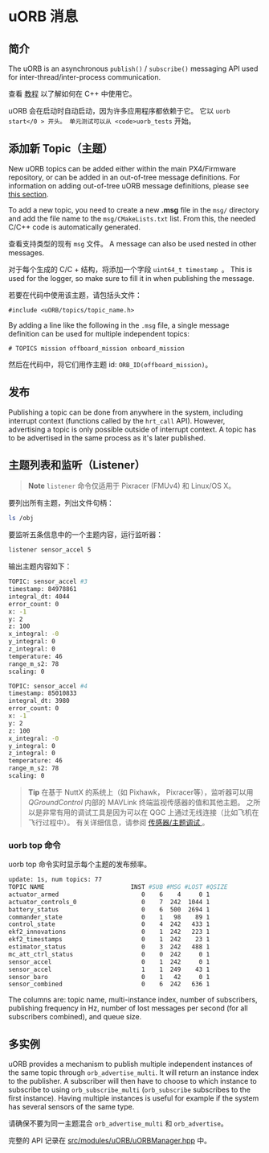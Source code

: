 # uORB 消息

## 简介

The uORB is an asynchronous `publish()` / `subscribe()` messaging API used for inter-thread/inter-process communication.

查看 [教程](../apps/hello_sky.md) 以了解如何在 C++ 中使用它。

uORB 会在启动时自动启动，因为许多应用程序都依赖于它。 它以 `uorb start</0 > 开头。 单元测试可以从 <code>uorb_tests` 开始。

## 添加新 Topic（主题）

New uORB topics can be added either within the main PX4/Firmware repository, or can be added in an out-of-tree message definitions. For information on adding out-of-tree uORB message definitions, please see [this section](../advanced/out_of_tree_modules.md#uorb_message_definitions).

To add a new topic, you need to create a new **.msg** file in the `msg/` directory and add the file name to the `msg/CMakeLists.txt` list. From this, the needed C/C++ code is automatically generated.

查看支持类型的现有 `msg` 文件。 A message can also be used nested in other messages.

对于每个生成的 C/C + 结构，将添加一个字段 `uint64_t timestamp `。 This is used for the logger, so make sure to fill it in when publishing the message.

若要在代码中使用该主题，请包括头文件：

    #include <uORB/topics/topic_name.h>
    

By adding a line like the following in the `.msg` file, a single message definition can be used for multiple independent topics:

    # TOPICS mission offboard_mission onboard_mission
    

然后在代码中，将它们用作主题 id: `ORB_ID(offboard_mission)`。

## 发布

Publishing a topic can be done from anywhere in the system, including interrupt context (functions called by the `hrt_call` API). However, advertising a topic is only possible outside of interrupt context. A topic has to be advertised in the same process as it's later published.

## 主题列表和监听（Listener）

> **Note** `listener` 命令仅适用于 Pixracer (FMUv4) 和 Linux/OS X。

要列出所有主题，列出文件句柄：

```sh
ls /obj
```

要监听五条信息中的一个主题内容，运行监听器：

```sh
listener sensor_accel 5
```

输出主题内容如下：

```sh
TOPIC: sensor_accel #3
timestamp: 84978861
integral_dt: 4044
error_count: 0
x: -1
y: 2
z: 100
x_integral: -0
y_integral: 0
z_integral: 0
temperature: 46
range_m_s2: 78
scaling: 0

TOPIC: sensor_accel #4
timestamp: 85010833
integral_dt: 3980
error_count: 0
x: -1
y: 2
z: 100
x_integral: -0
y_integral: 0
z_integral: 0
temperature: 46
range_m_s2: 78
scaling: 0
```

> **Tip** 在基于 NuttX 的系统上（如 Pixhawk， Pixracer等），监听器可以用 *QGroundControl* 内部的 MAVLink 终端监视传感器的值和其他主题。 之所以是非常有用的调试工具是因为可以在 QGC 上通过无线连接（比如飞机在飞行过程中）。 有关详细信息，请参阅 [传感器/主题调试 ](../debug/sensor_uorb_topic_debugging.md)。

### uorb top 命令

uorb top 命令实时显示每个主题的发布频率。

```sh
update: 1s, num topics: 77
TOPIC NAME                        INST #SUB #MSG #LOST #QSIZE
actuator_armed                       0    6    4     0 1
actuator_controls_0                  0    7  242  1044 1
battery_status                       0    6  500  2694 1
commander_state                      0    1   98    89 1
control_state                        0    4  242   433 1
ekf2_innovations                     0    1  242   223 1
ekf2_timestamps                      0    1  242    23 1
estimator_status                     0    3  242   488 1
mc_att_ctrl_status                   0    0  242     0 1
sensor_accel                         0    1  242     0 1
sensor_accel                         1    1  249    43 1
sensor_baro                          0    1   42     0 1
sensor_combined                      0    6  242   636 1
```

The columns are: topic name, multi-instance index, number of subscribers, publishing frequency in Hz, number of lost messages per second (for all subscribers combined), and queue size.

## 多实例

uORB provides a mechanism to publish multiple independent instances of the same topic through `orb_advertise_multi`. It will return an instance index to the publisher. A subscriber will then have to choose to which instance to subscribe to using `orb_subscribe_multi` (`orb_subscribe` subscribes to the first instance). Having multiple instances is useful for example if the system has several sensors of the same type.

请确保不要为同一主题混合 `orb_advertise_multi` 和 `orb_advertise`。

完整的 API 记录在 [src/modules/uORB/uORBManager.hpp](https://github.com/PX4/Firmware/blob/master/src/modules/uORB/uORBManager.hpp) 中。